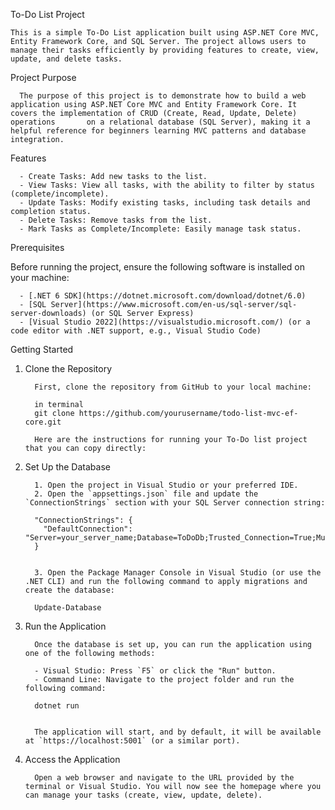 To-Do List Project

    This is a simple To-Do List application built using ASP.NET Core MVC, Entity Framework Core, and SQL Server. The project allows users to manage their tasks efficiently by providing features to create, view,       update, and delete tasks.

 Project Purpose

      The purpose of this project is to demonstrate how to build a web application using ASP.NET Core MVC and Entity Framework Core. It covers the implementation of CRUD (Create, Read, Update, Delete) operations       on a relational database (SQL Server), making it a helpful reference for beginners learning MVC patterns and database integration.

Features

      - Create Tasks: Add new tasks to the list.
      - View Tasks: View all tasks, with the ability to filter by status (complete/incomplete).
      - Update Tasks: Modify existing tasks, including task details and completion status.
      - Delete Tasks: Remove tasks from the list.
      - Mark Tasks as Complete/Incomplete: Easily manage task status.

Prerequisites

Before running the project, ensure the following software is installed on your machine:

      - [.NET 6 SDK](https://dotnet.microsoft.com/download/dotnet/6.0)
      - [SQL Server](https://www.microsoft.com/en-us/sql-server/sql-server-downloads) (or SQL Server Express)
      - [Visual Studio 2022](https://visualstudio.microsoft.com/) (or a code editor with .NET support, e.g., Visual Studio Code)

Getting Started

 1. Clone the Repository

          First, clone the repository from GitHub to your local machine:
          
          in terminal
          git clone https://github.com/yourusername/todo-list-mvc-ef-core.git
          
          Here are the instructions for running your To-Do list project that you can copy directly:

 2. Set Up the Database

          1. Open the project in Visual Studio or your preferred IDE.
          2. Open the `appsettings.json` file and update the `ConnectionStrings` section with your SQL Server connection string:
          
          "ConnectionStrings": {
            "DefaultConnection": "Server=your_server_name;Database=ToDoDb;Trusted_Connection=True;MultipleActiveResultSets=true"
          }
          
          
          3. Open the Package Manager Console in Visual Studio (or use the .NET CLI) and run the following command to apply migrations and create the database:
          
          Update-Database


 3. Run the Application

          Once the database is set up, you can run the application using one of the following methods:
          
          - Visual Studio: Press `F5` or click the "Run" button.
          - Command Line: Navigate to the project folder and run the following command:
          
          dotnet run


          The application will start, and by default, it will be available at `https://localhost:5001` (or a similar port).

 4. Access the Application

          Open a web browser and navigate to the URL provided by the terminal or Visual Studio. You will now see the homepage where you can manage your tasks (create, view, update, delete).



